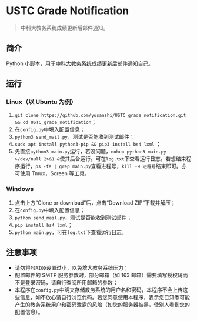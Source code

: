 # USTC Grade Notification

> 中科大教务系统成绩更新后邮件通知。

## 简介

Python 小脚本，用于[中科大教务系统](https://jw.ustc.edu.cn)成绩更新后邮件通知自己。

## 运行

### Linux（以 Ubuntu 为例）

1. `git clone https://github.com/yusanshi/USTC_grade_notification.git && cd USTC_grade_notification`；
2. 在`config.py`中填入配置信息；
3. `python3 send_mail.py`，测试是否能收到测试邮件；
4. `sudo apt install python3-pip && pip3 install bs4 lxml` ；
5. 先直接`python3 main.py`运行，若没问题，`nohup python3 main.py >/dev/null 2>&1 &`使其后台运行。可在`log.txt`下查看运行日志。若想结束程序运行，`ps -fe | grep main.py`查看进程号，`kill -9 进程号`结束即可。亦可使用 Tmux，Screen 等工具。

### Windows

1. 点击上方“Clone or download”后，点击“Download ZIP”下载并解压；
2. 在`config.py`中填入配置信息；
3. `python send_mail.py`，测试是否能收到测试邮件；
4. `pip install bs4 lxml`；
5. `python main.py`，可在`log.txt`下查看运行日志。

## 注意事项

- 请勿将`PERIOD`设置过小，以免增大教务系统压力；
- 配置邮件的 SMTP 服务参数时，部分邮箱（如 163 邮箱）需要填写授权码而不是登录密码，请自行查阅所用邮箱的参数；
- 本程序在`config.py`中明文存储教务系统的用户名和密码，本程序不会上传这些信息，如不放心请自行浏览代码。若您同意使用本程序，表示您已知悉可能产生的教务系统用户和密码泄露的风险（如您的服务器被黑，使别人看到您的配置信息）。
